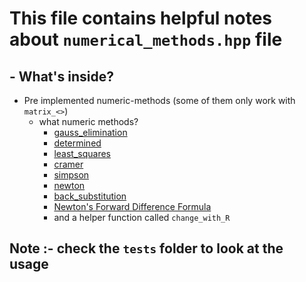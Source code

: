 # This file contains helpful notes about `numerical_methods.hpp` file

## - What's inside?

- Pre implemented numeric-methods (some of them only work with `matrix_<>`)
  - what numeric methods?
    - [gauss_elimination][]
    - [determined][]
    - [least_squares][]
    - [cramer][]
    - [simpson][]
    - [newton][]
    - [back_substitution][]
    - [Newton's Forward Difference Formula][]
    - and a helper function called `change_with_R`

## Note :- check the `tests` folder to look at the usage

[gauss_elimination]: https://en.wikipedia.org/wiki/Gaussian_elimination
[determined]: https://en.wikipedia.org/wiki/Determination
[least_squares]: https://en.wikipedia.org/wiki/Least_squares
[cramer]: https://en.wikipedia.org/wiki/Cramer%27s_rule
[simpson]: https://en.wikipedia.org/wiki/Simpson%27s_rule
[newton]: https://en.wikipedia.org/wiki/Newton%27s_method
[back_substitution]: https://algowiki-project.org/en/Backward_substitution#:~:text=Backward%20substitution%20is%20a%20procedure,is%20a%20lower%20triangular%20matrix.
[Newton's Forward Difference Formula]: https://mathworld.wolfram.com/NewtonsForwardDifferenceFormula.html#:~:text=the%20falling%20factorial%2C%20the%20formula,the%20development%20of%20umbral%20calculus.&text=The%20derivative%20of%20Newton's%20forward%20difference%20formula%20gives%20Markoff's%20formulas.
